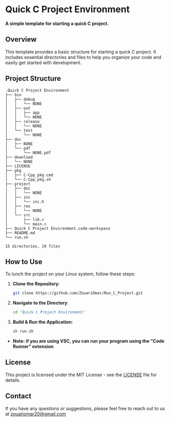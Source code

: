 # Quick C Project Environment

**A simple template for starting a quick C project.**

## Overview

This template provides a basic structure for starting a quick C project. It includes essential directories and files to help you organize your code and easily get started with development.

## Project Structure

```plaintext
.Quick C Project Environment
├── bin
│   ├── debug
│   │   └── NONE
│   ├── out
│   │   ├── app
│   │   └── NONE
│   ├── release
│   │   └── NONE
│   └── test
│       └── NONE
├── doc
│   ├── NONE
│   └── pdf
│       └── NONE.pdf
├── download
│   └── NONE
├── LICENSE
├── pkg
│   ├── C-Cpp_pkg.cmd
│   └── C-Cpp_pkg.sh
├── project
│   ├── doc
│   │   └── NONE
│   ├── inc
│   │   └── inc.h
│   ├── res
│   │   └── NONE
│   └── src
│       ├── lib.c
│       └── main.c
├── Quick C Project Environment.code-workspace
├── README.md
└── run.sh

15 directories, 19 files
```

## How to Use

To lunch the project on your Linux system, follow these steps:

1. **Clone the Repository**:

    ```sh
    git clone https://github.com/ZouariOmar/Run_C_Project.git
    ```

2. **Navigate to the Directory**:

    ```sh
    cd 'Quick C Project Environment'
    ```

3. **Build & Run the Application**:

    ```sh
    sh run.sh
    ```

- **Note: if you are using VSC, you can run your program using the "Code Runner" extension**

## License

This project is licensed under the MIT License - see the [LICENSE](LICENSE) file for details.

## Contact

If you have any questions or suggestions, please feel free to reach out to us at [zouariomar20@gmail.com](mailto:zouariomar20@gmail.com)
